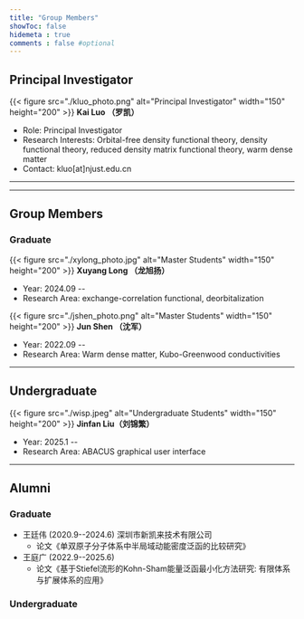 ```yaml
---
title: "Group Members"
showToc: false
hidemeta : true
comments : false #optional
---
```



## Principal Investigator
{{< figure src="./kluo_photo.png" alt="Principal Investigator" width="150" height="200" >}}
**Kai Luo （罗凯）**
- Role:  Principal Investigator
- Research Interests: Orbital-free density functional theory, density functional theory, reduced density matrix functional theory, warm dense matter
- Contact: kluo[at]njust.edu.cn


---

<!-- ## Postdocs
<img src="https://via.placeholder.com/150" alt="Postdoc" width="150" height="150">
**Dr. Alice Johnson**
- Research Area: Computational Biology
- Contact: alice.johnson@example.com

<img src="https://via.placeholder.com/150" alt="Postdoc" width="150" height="150">
**Dr. Bob Williams**
- Research Area: Cybersecurity
- Contact: bob.williams@example.com -->

---

## Group Members
<!-- ### Masters -->

### Graduate

{{< figure src="./xylong_photo.jpg" alt="Master Students" width="150" height="200" >}}
**Xuyang Long （龙旭扬）**
- Year: 2024.09 --
- Research Area: exchange-correlation functional, deorbitalization


{{< figure src="./jshen_photo.png" alt="Master Students" width="150" height="200" >}}
**Jun Shen （沈军）**
- Year: 2022.09 --
- Research Area: Warm dense matter, Kubo-Greenwood conductivities
<!-- - Contact:  -->
<!-- 
{{< figure src="./tgwang_photo.jpg" alt="Master Students" width="150" height="200" >}}
**Tingguang Wang (王庭广）**
- Year: 2022--2024
- Research Area: Direct minimization, Reduced density matrix functional theory -->
<!-- - Contact:  -->

---

## Undergraduate

{{< figure src="./wisp.jpeg" alt="Undergraduate Students" width="150" height="200" >}}
**Jinfan Liu（刘锦繁）**
- Year: 2025.1 --
- Research Area: ABACUS graphical user interface


<!-- ### Ph.D. -->

---

## Alumni
<!-- Order by year -->
### Graduate

-  王廷伟 (2020.9--2024.6) 深圳市新凯来技术有限公司 
    +  论文《单双原子分子体系中半局域动能密度泛函的比较研究》
-  王庭广 (2022.9--2025.6) 
    + 论文《基于Stiefel流形的Kohn-Sham能量泛函最小化方法研究: 有限体系与扩展体系的应用》
  
### Undergraduate


<!-- {{< figure src="./twwang_photo.jpg" alt="Alumni" width="150" height="200" >}}
**Tingwei Wang （王廷伟）**
-  2021--2024 (co-supervisor: Ruifeng Lu)
- Post-Graduation Destinations: 深圳市新凯来技术有限公司 -->
<!-- - Research Interests: kinetic energy density functionals, orbital-free DFT -->
<!-- - Contact: tabloidw@outlook.com -->

<!-- {{< figure src="./tgwang_photo.jpg" alt="Alumni" width="150" height="200" >}}
**Tingguang Wang （王庭广）**
- Year: 2022--2025
- Post-Graduation Destinations:  -->
<!-- - Research Interests: Direct minimization, Reduced density matrix functional theory -->